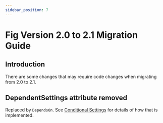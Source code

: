 ```yaml
---
sidebar_position: 7
---
```


# Fig Version 2.0 to 2.1 Migration Guide

## Introduction

There are some changes that may require code changes when migrating from 2.0 to 2.1.

## DependentSettings attribute removed

Replaced by `DependsOn`. See [Conditional Settings](../features/settings-management/22-conditional-settings.md) for details of how that is implemented.
